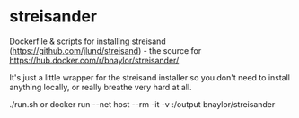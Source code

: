# streisander
Dockerfile &amp; scripts for installing streisand (https://github.com/jlund/streisand) - the source for https://hub.docker.com/r/bnaylor/streisander/

It's just a little wrapper for the streisand installer so you don't need to install anything locally, or really breathe very hard at all.

./run.sh or docker run --net host --rm -it -v <somedir>:/output bnaylor/streisander
